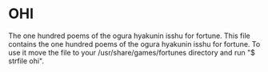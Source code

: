 OHI
===

The one hundred poems of the ogura hyakunin isshu for fortune. This file contains the one hundred poems of the ogura hyakunin isshu for fortune. To use it move the file to your /usr/share/games/fortunes directory and run "$ strfile ohi".
